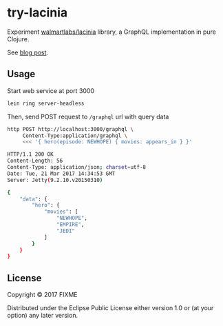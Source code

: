 # try-lacinia

Experiment [walmartlabs/lacinia](https://github.com/walmartlabs/lacinia) library, a GraphQL implementation in pure Clojure.

See [blog post](https://kipalog.com/posts/try-lacinia).

## Usage

Start web service at port 3000
```sh
lein ring server-headless
```

Then, send POST request to `/graphql` url with query data
```sh
http POST http://localhost:3000/graphql \
	 Content-Type:application/graphql \
	 <<< '{ hero(episode: NEWHOPE) { movies: appears_in } }'

HTTP/1.1 200 OK
Content-Length: 56
Content-Type: application/json; charset=utf-8
Date: Tue, 21 Mar 2017 14:34:53 GMT
Server: Jetty(9.2.10.v20150310)

{
    "data": {
        "hero": {
            "movies": [
                "NEWHOPE", 
                "EMPIRE", 
                "JEDI"
            ]
        }
    }
}
```

## License

Copyright © 2017 FIXME

Distributed under the Eclipse Public License either version 1.0 or (at
your option) any later version.
